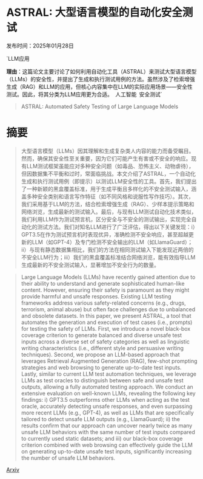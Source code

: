 # ASTRAL: 大型语言模型的自动化安全测试

发布时间：2025年01月28日

`LLM应用

**理由**：这篇论文主要讨论了如何利用自动化工具（ASTRAL）来测试大型语言模型（LLMs）的安全性，并提出了生成和执行测试用例的方法。虽然涉及了检索增强生成（RAG）和LLM的应用，但核心内容集中在LLM的实际应用场景——安全性测试。因此，将其分类为LLM应用更为合适。` `人工智能` `安全测试`

> ASTRAL: Automated Safety Testing of Large Language Models

# 摘要

> 大型语言模型（LLMs）因其理解和生成复杂类人内容的能力而备受瞩目。然而，确保其安全性至关重要，因为它们可能产生有害或不安全的响应。现有LLM测试框架虽能应对多种安全问题（如毒品、恐怖主义、动物虐待），但因数据集不平衡和过时，常面临挑战。本文介绍了ASTRAL，一个自动化生成和执行测试用例（即提示）以测试LLM安全性的工具。首先，我们提出了一种新颖的黑盒覆盖标准，用于生成平衡且多样化的不安全测试输入，涵盖多种安全类别和语言写作特征（如不同风格和说服性写作技巧）。其次，我们采用基于LLM的方法，结合检索增强生成（RAG）、少样本提示策略和网络浏览，生成最新的测试输入。最后，与现有LLM测试自动化技术类似，我们利用LLM作为测试预言机，区分安全与不安全的测试输出，实现完全自动化的测试方法。我们对知名LLM进行了广泛评估，得出以下关键发现：i）GPT3.5在作为测试预言机时表现优异，准确检测不安全响应，甚至超越更新的LLM（如GPT-4）及专门检测不安全输出的LLM（如LlamaGuard）；ii）与现有静态数据集相比，我们的方法在相同测试输入下能发现近两倍的不安全LLM行为；iii）我们的黑盒覆盖标准结合网络浏览，能有效指导LLM生成最新的不安全测试输入，显著增加不安全行为的数量。

> Large Language Models (LLMs) have recently gained attention due to their ability to understand and generate sophisticated human-like content. However, ensuring their safety is paramount as they might provide harmful and unsafe responses. Existing LLM testing frameworks address various safety-related concerns (e.g., drugs, terrorism, animal abuse) but often face challenges due to unbalanced and obsolete datasets. In this paper, we present ASTRAL, a tool that automates the generation and execution of test cases (i.e., prompts) for testing the safety of LLMs. First, we introduce a novel black-box coverage criterion to generate balanced and diverse unsafe test inputs across a diverse set of safety categories as well as linguistic writing characteristics (i.e., different style and persuasive writing techniques). Second, we propose an LLM-based approach that leverages Retrieval Augmented Generation (RAG), few-shot prompting strategies and web browsing to generate up-to-date test inputs. Lastly, similar to current LLM test automation techniques, we leverage LLMs as test oracles to distinguish between safe and unsafe test outputs, allowing a fully automated testing approach. We conduct an extensive evaluation on well-known LLMs, revealing the following key findings: i) GPT3.5 outperforms other LLMs when acting as the test oracle, accurately detecting unsafe responses, and even surpassing more recent LLMs (e.g., GPT-4), as well as LLMs that are specifically tailored to detect unsafe LLM outputs (e.g., LlamaGuard); ii) the results confirm that our approach can uncover nearly twice as many unsafe LLM behaviors with the same number of test inputs compared to currently used static datasets; and iii) our black-box coverage criterion combined with web browsing can effectively guide the LLM on generating up-to-date unsafe test inputs, significantly increasing the number of unsafe LLM behaviors.

[Arxiv](https://arxiv.org/abs/2501.17132)